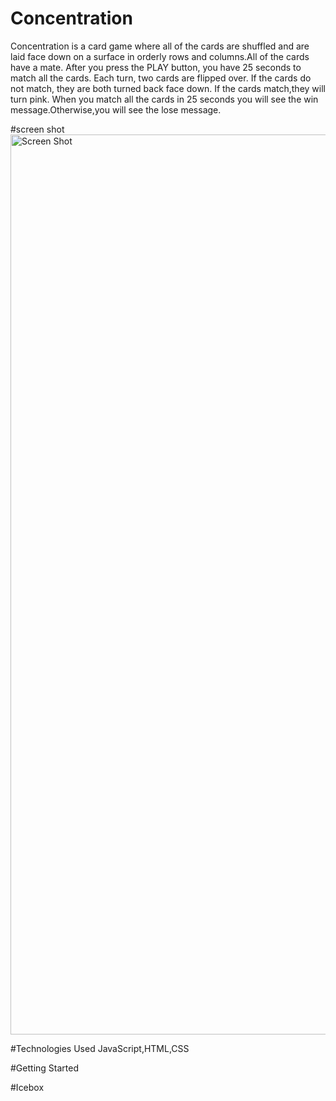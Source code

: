 # Concentration
Concentration is a card game where all of the cards are shuffled and are laid face down on a surface in orderly rows and columns.All of the cards have a mate.
After you press the PLAY button, you have 25 seconds to match all the cards.
Each turn, two cards are flipped over.  If the cards do not match, they are both turned back face down.  If the cards match,they will turn pink.
When you match all the cards in 25 seconds you will see the win message.Otherwise,you will see the lose message.

#screen shot
<img width="1440" alt="Screen Shot " src="https://user-images.githubusercontent.com/105684279/172925276-9fa816cb-390b-40b7-b999-f1671fa569d9.png">

#Technologies Used
JavaScript,HTML,CSS

#Getting Started

#Icebox
